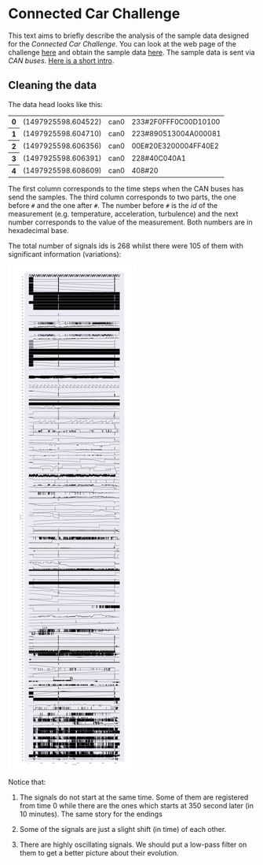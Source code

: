 
# Connected Car Challenge

This text aims to briefly describe the analysis of the sample data designed for the _Connected Car Challenge_. You can look at the web page of the challenge [here](http://occ-challenge.strikingly.com/) and obtain the sample data [here](https://drive.google.com/file/d/1XIRQkLfjzRjmeDSB8zOmyuJn_C6R62ni/). The sample data is sent via _CAN buses_. [Here is a short intro](https://www.csselectronics.com/screen/page/reverse-engineering-can-bus-messages-with-wireshark/language/en).

## Cleaning the data

The data head looks like this:

<div>
<table border="0" class="dataframe">
  <tbody>
    <tr>
      <th>0</th>
      <td>(1497925598.604522)</td>
      <td>can0</td>
      <td>233#2F0FFF0C00D10100</td>
    </tr>
    <tr>
      <th>1</th>
      <td>(1497925598.604710)</td>
      <td>can0</td>
      <td>223#890513004A000081</td>
    </tr>
    <tr>
      <th>2</th>
      <td>(1497925598.606356)</td>
      <td>can0</td>
      <td>00E#20E3200004FF40E2</td>
    </tr>
    <tr>
      <th>3</th>
      <td>(1497925598.606391)</td>
      <td>can0</td>
      <td>228#40C040A1</td>
    </tr>
    <tr>
      <th>4</th>
      <td>(1497925598.608609)</td>
      <td>can0</td>
      <td>408#20</td>
    </tr>
  </tbody>
</table>
</div>

The first column corresponds to the time steps when the CAN buses has send the samples. The third column corresponds to two parts, the one before `#` and the one after `#`. The number before `#` is the _id_ of the measurement (e.g. temperature, acceleration, turbulence) and the next number corresponds to the value of the measurement. Both numbers are in hexadecimal base.

The total number of signals ids is 268 whilst there were 105 of them with significant information (variations):

<img src="totalplotting.png"
     alt=" "
     style="float: center; margin-right: 10px;" />


Notice that:

1. The signals do not start at the same time. Some of them are registered from time 0 while there are the ones which starts at 350 second later (in 10 minutes). The same story for the endings

2. Some of the signals are just a slight shift (in time) of each other.

3. There are highly oscillating signals. We should put a low-pass filter on them to get a better picture about their evolution.
